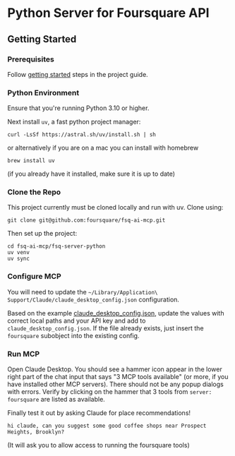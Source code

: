 # Python Server for Foursquare API

## Getting Started

### Prerequisites

Follow [getting started](../README.md) steps in the project guide.

### Python Environment

Ensure that you're running Python 3.10 or higher.

Next install `uv`, a fast python project manager:

```
curl -LsSf https://astral.sh/uv/install.sh | sh
```
or alternatively if you are on a mac you can install with homebrew
```
brew install uv
```
(if you already have it installed, make sure it is up to date)

### Clone the Repo

This project currently must be cloned locally and run with uv. Clone using:
```
git clone git@github.com:foursquare/fsq-ai-mcp.git
```
Then set up the project:
```
cd fsq-ai-mcp/fsq-server-python
uv venv
uv sync
```

### Configure MCP

You will need to update the `~/Library/Application\ Support/Claude/claude_desktop_config.json` configuration.

Based on the example [claude_desktop_config.json](claude_desktop_config.json), update the values with correct local paths and your API key and add to `claude_desktop_config.json`. If the file already exists, just insert the `foursquare` subobject into the existing config.

### Run MCP

Open Claude Desktop. You should see a hammer icon appear in the lower right part of the chat input that says "3 MCP tools available" (or more, if you have installed other MCP servers). There should not be any popup dialogs with errors. Verify by clicking on the hammer that 3 tools from `server: foursquare` are listed as available.

Finally test it out by asking Claude for place recommendations!
```
hi claude, can you suggest some good coffee shops near Prospect Heights, Brooklyn?
```
(It will ask you to allow access to running the foursquare tools)

